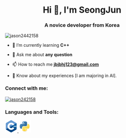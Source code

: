 <h1 align="center">Hi 👋, I'm SeongJun</h1>
<h3 align="center">A novice developer from Korea</h3>

<p align="left"> <img src="https://komarev.com/ghpvc/?username=jason2442158&label=Profile%20views&color=0e75b6&style=flat" alt="jason2442158" /> </p>

- 🌱 I’m currently learning **C++**

- 💬 Ask me about **any question**

- 📫 How to reach me **jbjbhj123@gmail.com**

- 📄 Know about my experiences [I am majoring in AI].

<h3 align="left">Connect with me:</h3>
<p align="left">
<a href="https://stackoverflow.com/users/jason242158" target="blank"><img align="center" src="https://raw.githubusercontent.com/rahuldkjain/github-profile-readme-generator/master/src/images/icons/Social/stack-overflow.svg" alt="jason242158" height="30" width="40" /></a>
</p>

<h3 align="left">Languages and Tools:</h3>
<p align="left"> <a href="https://www.w3schools.com/cpp/" target="_blank" rel="noreferrer"> <img src="https://raw.githubusercontent.com/devicons/devicon/master/icons/cplusplus/cplusplus-original.svg" alt="cplusplus" width="40" height="40"/> </a> <a href="https://www.python.org" target="_blank" rel="noreferrer"> <img src="https://raw.githubusercontent.com/devicons/devicon/master/icons/python/python-original.svg" alt="python" width="40" height="40"/> </a> </p>
